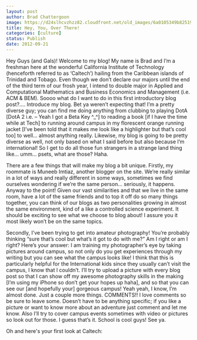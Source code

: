 ```yaml
---
layout: post
author: Brad Chattergoon
image: https://d24slhcvzhzz82.cloudfront.net/old_images/6a0105349b8251970b017744b15955970d-800wi.jpg
title: Hey, You, Over There! 
categories: [culture]
status: Publish
date: 2012-09-21
---
```


Hey Guys (and Gals)! Welcome to my blog! My name is Brad and I’m a freshman here at the wonderful California Institute of Technology (henceforth referred to as ‘Caltech’) hailing from the Caribbean islands of Trinidad and Tobago. Even though we don’t declare our majors until the end of the third term of our frosh year, I intend to double major in Applied and Computational Mathematics and Business Economics and Management (i.e. ACM &amp; BEM). Soooo what do I want to do in this first introductory blog post?…. Introduce my blog. Bet ya weren’t expecting that!
I’m a pretty diverse guy; you can find me doing anything from clubbing to playing DotA [DotA 2 i.e. – Yeah I got a Beta Key ^_^] to reading a book [if I have the time while at Tech] to running around campus in my florescent orange running jacket [I’ve been told that it makes me look like a highlighter but that’s cool too] to well… almost anything really. Likewise, my blog is going to be pretty diverse as well, not only based on what I said before but also because I’m international! So I get to do all those fun strangers in a strange land thing like... umm… psets, what are those? Haha.

There are a few things that will make my blog a bit unique. Firstly, my roommate is Muneeb Imtiaz, another blogger on the site. We’re really similar in a lot of ways and really different in some ways, sometimes we find ourselves wondering if we’re the same person… seriously, it happens. Anyway to the point! Given our vast similarities and that we live in the same room, have a lot of the same friends and to top it off do so many things together, you can think of our blogs as two personalities growing in almost the same environment, kind of a like a controlled science experiment. It should be exciting to see what we choose to blog about! I assure you it most likely won’t be on the same topics.

Secondly, I’ve been trying to get into amateur photography! You’re probably thinking “sure that’s cool but what’s it got to do with me?” Am I right or am I right? Here’s your answer: I am training my photographer’s eye by taking pictures around campus, so not only do you get experiences through my writing but you can see what the campus looks like! I think that this is particularly helpful for the International kids since they usually can’t visit the campus, I know that I couldn’t. I’ll try to upload a picture with every blog post so that I can show off my awesome photography skills in the making [I’m using my iPhone so don’t get your hopes up haha], and so that you can see our [and hopefully your] gorgeous campus!
Yeah yeah, I know, I’m almost done. Just a couple more things. COMMENTS!! I love comments so be sure to leave some. Doesn’t have to be anything specific; if you like a picture or want to know more about an adventure just comment and let me know. Also I’ll try to cover campus events sometimes with video or pictures so look out for those. I guess that’s it. School is cool guys! See ya.

Oh and here's your first look at Caltech:


